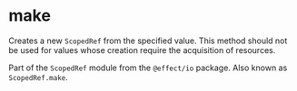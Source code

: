 # make

Creates a new `ScopedRef` from the specified value. This method should
not be used for values whose creation require the acquisition of resources.

Part of the `ScopedRef` module from the `@effect/io` package. Also known as `ScopedRef.make`.
